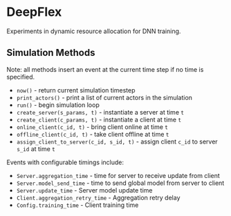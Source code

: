 # DeepFlex
Experiments in dynamic resource allocation for DNN training.

## Simulation Methods

Note: all methods insert an event at the current time step if no time is specified.

- `now()` - return current simulation timestep
- `print_actors()` - print a list of current actors in the simulation
- `run()` - begin simulation loop
- `create_server(s_params, t)` - instantiate a server at time `t`
- `create_client(c_params, t)` - instantiate a client at time `t`
- `online_client(c_id, t)` - bring client online at time `t`
- `offline_client(c_id, t)` - take client offline at time `t`
- `assign_client_to_server(c_id, s_id, t)` - assign client `c_id` to server `s_id` at time `t`

Events with configurable timings include:

- `Server.aggregation_time` - time for server to receive update from client
- `Server.model_send_time` - time to send global model from server to client
- `Server.update_time` - Server model update time
- `Client.aggregation_retry_time` - Aggregation retry delay
- `Config.training_time` - Client training time
